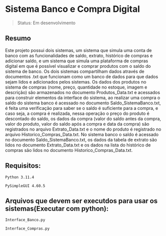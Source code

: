 # Sistema Banco e Compra Digital

> Status: Em desenvolvimento
## Resumo
Este projeto possui dois sistemas, um sistema que simula uma conta de banco com as funcionalidades de saldo, extrato, histórico de compras e adicionar saldo, e um sistema que simula uma plataforma de compras digital em que é possível visualizar e comprar produtos com o saldo do sistema de banco. Os dois sistemas compartilham dados através de documentos .txt que funcionam como um banco de dados para que dados sejam lidos e adicionados pelos sistemas. Os dados dos produtos no sistema de compras (nome, preço, quantidade no estoque, imagem e descrição) são armazenados no documento Produtos_Data.txt e acessados para construir elementos da interface do sistema, ao realizar uma compra o saldo do sistema banco é acessado no documento Saldo_SistemaBanco.txt, é feita uma verificação para saber se o saldo é suficiente para a compra, e caso seja, a compra é realizada, nessa operação o preço do produto é descontado do saldo, os dados da compra (valor do saldo antes da compra, valor do produto, valor do saldo após a compra e data da compra) são registrados no arquivo Extrato_Data.txt e o nome do produto é registrado no arquivo Historico_Compras_Data.txt. No sistema banco o saldo é acessado no documento Saldo_SistemaBanco.txt, os dados da tabela de extrato são lidos no documento Extrato_Data.txt e os dados na lista do histórico de compras são lidos no documento Historico_Compras_Data.txt.

## Requisitos:
```
Python 3.11.4
```
```
PySimpleGUI 4.60.5
```
## Arquivos que devem ser executdos para usar os sistemas(Executar com python):
```
Interface_Banco.py
```
```
Interface_Compras.py
```
